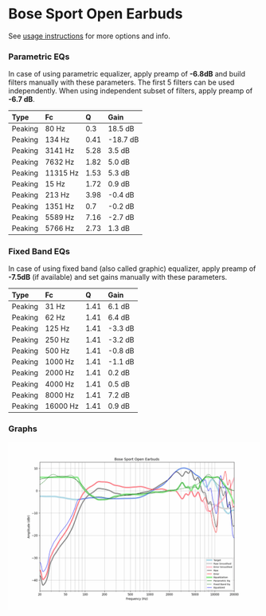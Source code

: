 # Bose Sport Open Earbuds
See [usage instructions](https://github.com/jaakkopasanen/AutoEq#usage) for more options and info.

### Parametric EQs
In case of using parametric equalizer, apply preamp of **-6.8dB** and build filters manually
with these parameters. The first 5 filters can be used independently.
When using independent subset of filters, apply preamp of **-6.7 dB**.

| Type    | Fc       |    Q | Gain     |
|:--------|:---------|:-----|:---------|
| Peaking | 80 Hz    | 0.3  | 18.5 dB  |
| Peaking | 134 Hz   | 0.41 | -18.7 dB |
| Peaking | 3141 Hz  | 5.28 | 3.5 dB   |
| Peaking | 7632 Hz  | 1.82 | 5.0 dB   |
| Peaking | 11315 Hz | 1.53 | 5.3 dB   |
| Peaking | 15 Hz    | 1.72 | 0.9 dB   |
| Peaking | 213 Hz   | 3.98 | -0.4 dB  |
| Peaking | 1351 Hz  | 0.7  | -0.2 dB  |
| Peaking | 5589 Hz  | 7.16 | -2.7 dB  |
| Peaking | 5766 Hz  | 2.73 | 1.3 dB   |

### Fixed Band EQs
In case of using fixed band (also called graphic) equalizer, apply preamp of **-7.5dB**
(if available) and set gains manually with these parameters.

| Type    | Fc       |    Q | Gain    |
|:--------|:---------|:-----|:--------|
| Peaking | 31 Hz    | 1.41 | 6.1 dB  |
| Peaking | 62 Hz    | 1.41 | 6.4 dB  |
| Peaking | 125 Hz   | 1.41 | -3.3 dB |
| Peaking | 250 Hz   | 1.41 | -3.2 dB |
| Peaking | 500 Hz   | 1.41 | -0.8 dB |
| Peaking | 1000 Hz  | 1.41 | -1.1 dB |
| Peaking | 2000 Hz  | 1.41 | 0.2 dB  |
| Peaking | 4000 Hz  | 1.41 | 0.5 dB  |
| Peaking | 8000 Hz  | 1.41 | 7.2 dB  |
| Peaking | 16000 Hz | 1.41 | 0.9 dB  |

### Graphs
![](./Bose%20Sport%20Open%20Earbuds.png)